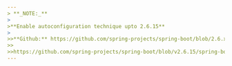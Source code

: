 ```yaml
---
> **_NOTE:_**  
> 
>**Enable autoconfiguration technique upto 2.6.15**
>
>>**Github:** https://github.com/spring-projects/spring-boot/blob/2.6.x/spring-boot-project/spring-boot-autoconfigure/src/main/resources/META-INF/spring.factories
>>
>>https://github.com/spring-projects/spring-boot/blob/v2.6.15/spring-boot-project/spring-boot-autoconfigure/src/main/resources/META-INF/spring.factories
---
```

